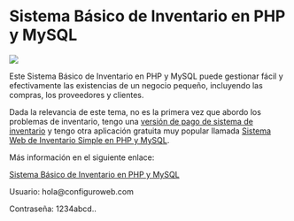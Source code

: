 # Sistema Básico de Inventario en PHP y MySQL

<img src="https://i0.wp.com/www.configuroweb.com/wp-content/uploads/2022/06/Sistema-Basico-de-Inventario-en-PHP-y-MySQL.png?resize=800%2C500&ssl=1">

<!-- wp:paragraph {"extUtilities":[]} -->
<p>Este Sistema Básico de Inventario en PHP y MySQL puede gestionar fácil y efectivamente las existencias de un negocio pequeño, incluyendo las compras, los proveedores y clientes.</p>
<!-- /wp:paragraph -->

<!-- wp:paragraph {"extUtilities":[]} -->
<p>Dada la relevancia de este tema, no es la primera vez que abordo los problemas de inventario, tengo una <a href="https://www.configuroweb.com/sistema-de-inventario-configuroweb/" target="_blank" rel="noreferrer noopener">versión de pago de sistema de inventario</a> y tengo otra aplicación gratuita muy popular llamada <a href="https://www.configuroweb.com/sistema-web-de-inventario-simple-en-php-mysql/" target="_blank" rel="noreferrer noopener">Sistema Web de Inventario Simple en PHP y MySQL</a>.</p>
<!-- /wp:paragraph -->

Más información en el siguiente enlace:

<a href="https://www.configuroweb.com/sistema-basico-de-inventario-en-php-y-mysql/">Sistema Básico de Inventario en PHP y MySQL</a>
<p>Usuario: hola@configuroweb.com</p>
<p>Contraseña: 1234abcd..</p>

